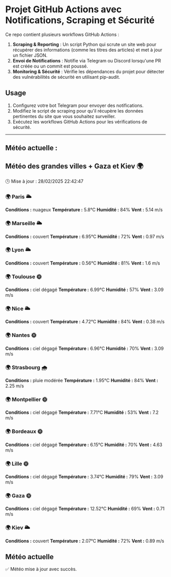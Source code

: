 # Projet GitHub Actions avec Notifications, Scraping et Sécurité

Ce repo contient plusieurs workflows GitHub Actions :

1. **Scraping & Reporting** : Un script Python qui scrute un site web pour récupérer des informations (comme les titres des articles) et met à jour un fichier JSON.
2. **Envoi de Notifications** : Notifie via Telegram ou Discord lorsqu'une PR est créée ou un commit est poussé.
3. **Monitoring & Sécurité** : Vérifie les dépendances du projet pour détecter des vulnérabilités de sécurité en utilisant pip-audit.

## Usage

1. Configurez votre bot Telegram pour envoyer des notifications.
2. Modifiez le script de scraping pour qu'il récupère les données pertinentes du site que vous souhaitez surveiller.
3. Exécutez les workflows GitHub Actions pour les vérifications de sécurité.

---

## Météo actuelle :
## Météo des grandes villes + Gaza et Kiev 🌍
🕒 Mise à jour : 28/02/2025 22:42:47

### 🌍 Paris 🌥️
**Conditions :** nuageux
**Température :** 5.8°C
**Humidité :** 84%
**Vent :** 5.14 m/s

### 🌍 Marseille 🌥️
**Conditions :** couvert
**Température :** 6.95°C
**Humidité :** 72%
**Vent :** 0.97 m/s

### 🌍 Lyon 🌥️
**Conditions :** couvert
**Température :** 0.56°C
**Humidité :** 81%
**Vent :** 1.6 m/s

### 🌍 Toulouse 🌞
**Conditions :** ciel dégagé
**Température :** 6.99°C
**Humidité :** 57%
**Vent :** 3.09 m/s

### 🌍 Nice 🌥️
**Conditions :** couvert
**Température :** 4.72°C
**Humidité :** 84%
**Vent :** 0.38 m/s

### 🌍 Nantes 🌞
**Conditions :** ciel dégagé
**Température :** 6.96°C
**Humidité :** 70%
**Vent :** 3.09 m/s

### 🌍 Strasbourg 🌧️
**Conditions :** pluie modérée
**Température :** 1.95°C
**Humidité :** 84%
**Vent :** 2.25 m/s

### 🌍 Montpellier 🌞
**Conditions :** ciel dégagé
**Température :** 7.71°C
**Humidité :** 53%
**Vent :** 7.2 m/s

### 🌍 Bordeaux 🌞
**Conditions :** ciel dégagé
**Température :** 6.15°C
**Humidité :** 70%
**Vent :** 4.63 m/s

### 🌍 Lille 🌞
**Conditions :** ciel dégagé
**Température :** 3.74°C
**Humidité :** 79%
**Vent :** 3.09 m/s

### 🌍 Gaza 🌞
**Conditions :** ciel dégagé
**Température :** 12.52°C
**Humidité :** 69%
**Vent :** 0.71 m/s

### 🌍 Kiev 🌥️
**Conditions :** couvert
**Température :** 2.07°C
**Humidité :** 72%
**Vent :** 0.89 m/s


## Météo actuelle
✅ Météo mise à jour avec succès.
